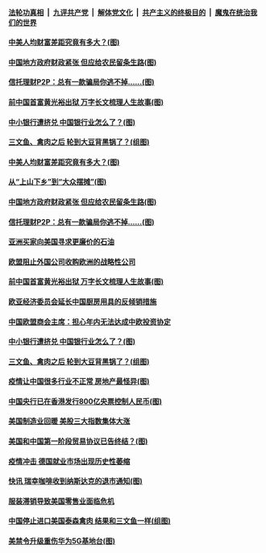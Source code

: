 

####  [法轮功真相](../../../../basic/blob/master/README.md?t=06251331) &nbsp;|&nbsp; [九评共产党](../../../../9ping.md/blob/master/README.md?t=06251331) &nbsp;|&nbsp; [解体党文化](../../../../jtdwh.md/blob/master/README.md?t=06251331)  &nbsp;|&nbsp; [共产主义的终极目的](../../../../gczydzjmd.md/blob/master/README.md?t=06251331) &nbsp;|&nbsp; [魔鬼在统治我们的世界](../../../../mgztzwmdsj.md/blob/master/README.md?t=06251331) 

#### [中美人均财富差距究竟有多大？(图)](../pages/p5/937633.md?t=06251331) 

#### [中国地方政府财政紧张 但应给农民留条生路(图)](../pages/p5/937593.md?t=06251331) 

#### [信托理财P2P：总有一款骗局你逃不掉……(图)](../pages/p5/937618.md?t=06251331) 

#### [前中国首富黄光裕出狱 万字长文梳理人生故事(图)](../pages/p5/937586.md?t=06251331) 

#### [中小银行遭挤兑 中国银行业怎么了？(图)](../pages/p5/937574.md?t=06251331) 

#### [三文鱼、禽肉之后 轮到大豆背黑锅了？(组图)](../pages/p5/937480.md?t=06251331) 

#### [中美人均财富差距究竟有多大？(图)](../pages/p5/937633.md?t=06251331) 

#### [从“上山下乡”到“大众摆摊”(图)](../pages/p5/937620.md?t=06251331) 

#### [中国地方政府财政紧张 但应给农民留条生路(图)](../pages/p5/937593.md?t=06251331) 

#### [信托理财P2P：总有一款骗局你逃不掉……(图)](../pages/p5/937618.md?t=06251331) 

#### [亚洲买家向美国寻求更廉价的石油](../pages/p5/937608.md?t=06251331) 

#### [欧盟阻止外国公司收购欧洲的战略性公司](../pages/p5/937606.md?t=06251331) 

#### [前中国首富黄光裕出狱 万字长文梳理人生故事(图)](../pages/p5/937586.md?t=06251331) 

#### [欧亚经济委员会延长中国厨房用具的反倾销措施](../pages/p5/937582.md?t=06251331) 

#### [中国欧盟商会主席：担心年内无法达成中欧投资协定](../pages/p5/937575.md?t=06251331) 

#### [中小银行遭挤兑 中国银行业怎么了？(图)](../pages/p5/937574.md?t=06251331) 

#### [三文鱼、禽肉之后 轮到大豆背黑锅了？(组图)](../pages/p5/937480.md?t=06251331) 

#### [疫情让中国很多行业不正常 房地产最怪异(图)](../pages/p5/937485.md?t=06251331) 

#### [中国央行已在香港发行800亿央票控制人民币(图)](../pages/p5/937478.md?t=06251331) 

#### [美国制造业回暖 美股三大指数集体大涨](../pages/p5/937475.md?t=06251331) 

#### [美国和中国第一阶段贸易协议已告终结？(图)](../pages/p5/937467.md?t=06251331) 

#### [疫情冲击 德国就业市场出现历史性萎缩](../pages/p5/937462.md?t=06251331) 

#### [快讯 瑞幸咖啡收到纳斯达克的退市通知(图)](../pages/p5/937459.md?t=06251331) 

#### [服装滞销导致美国零售业面临危机](../pages/p5/937458.md?t=06251331) 

#### [中国停止进口美国泰森禽肉 结果和三文鱼一样(组图)](../pages/p5/937379.md?t=06251331) 

#### [美禁令升级重伤华为5G基地台(图)](../pages/p5/937393.md?t=06251331) 

